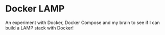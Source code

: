# Docker LAMP

An experiment with Docker, Docker Compose and my brain to see if I can build a LAMP stack with Docker!
